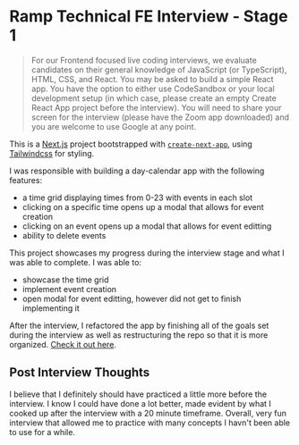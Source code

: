 # Ramp Technical FE Interview - Stage 1

> For our Frontend focused live coding interviews, we evaluate candidates on their general knowledge of JavaScript (or TypeScript), HTML, CSS, and React. You may be asked to build a simple React app. You have the option to either use CodeSandbox or your local development setup (in which case, please create an empty Create React App project before the interview). You will need to share your screen for the interview (please have the Zoom app downloaded) and you are welcome to use Google at any point.

This is a [Next.js](https://nextjs.org/) project bootstrapped with [`create-next-app`](https://github.com/vercel/next.js/tree/canary/packages/create-next-app), using [Tailwindcss](https://tailwindcss.com/docs/guides/nextjs) for styling.

I was responsible with building a day-calendar app with the following features:

- a time grid displaying times from 0-23 with events in each slot
- clicking on a specific time opens up a modal that allows for event creation
- clicking on an event opens up a modal that allows for event editting
- ability to delete events

This project showcases my progress during the interview stage and what I was able to complete. I was able to:

- showcase the time grid
- implement event creation
- open modal for event editting, however did not get to finish implementing it

After the interview, I refactored the app by finishing all of the goals set during the interview as well as restructuring the repo so that it is more organized. [Check it out here](https://github.com/daxidngyn/ramp-fe-interview-stage1/tree/post-interview).

## Post Interview Thoughts

I believe that I definitely should have practiced a little more before the interview. I know I could have done a lot better, made evident by what I cooked up after the interview with a 20 minute timeframe. Overall, very fun interview that allowed me to practice with many concepts I havn't been able to use for a while.
